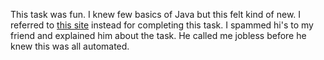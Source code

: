 This task was fun. I knew few basics of Java but this felt kind of new. I referred to [this site](https://www.w3schools.com/jsref/met_win_setinterval.asp) instead for completing this task. I spammed hi's to my friend and explained him about the task. He called me jobless before he knew this was all automated.

